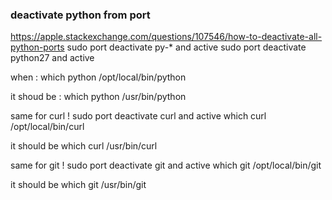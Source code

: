 ### deactivate python from port
https://apple.stackexchange.com/questions/107546/how-to-deactivate-all-python-ports
sudo port deactivate py-* and active 
sudo port deactivate python27 and active 

when : 
which python
/opt/local/bin/python


it shoud be : 
which python
/usr/bin/python


same for curl !
sudo port deactivate curl and active
which curl
/opt/local/bin/curl

it should be
which curl
/usr/bin/curl




same for git !
sudo port deactivate git and active
which git
/opt/local/bin/git

it should be
which git
/usr/bin/git
